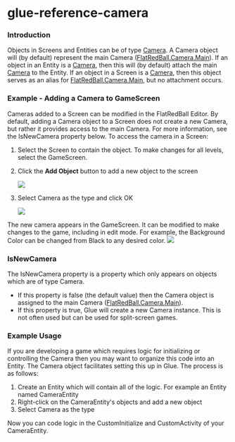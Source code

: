 # glue-reference-camera

### Introduction

Objects in Screens and Entities can be of type [Camera](../../../../frb/docs/index.php). A Camera object will (by default) represent the main Camera ([FlatRedBall.Camera.Main](../../../../frb/docs/index.php)). If an object in an Entity is a [Camera](../../../../frb/docs/index.php), then this will (by default) attach the main [Camera](../../../../frb/docs/index.php) to the Entity. If an object in a Screen is a [Camera](../../../../frb/docs/index.php), then this object serves as an alias for [FlatRedBall.Camera.Main](../../../../frb/docs/index.php), but no attachment occurs.

### Example - Adding a Camera to GameScreen

Cameras added to a Screen can be modified in the FlatRedBall Editor. By default, adding a Camera object to a Screen does not create a new Camera, but rather it provides access to the main Camera. For more information, see the IsNewCamera property below. To access the camera in a Screen:

1. Select the Screen to contain the object. To make changes for all levels, select the GameScreen.
2.  Click the **Add Object** button to add a new object to the screen

    ![](../../../../media/2022-03-img\_62323de2907f4.png)
3.  Select Camera as the type and click OK

    ![](../../../../media/2022-03-img\_62323dfe257e0.png)

The new camera appears in the GameScreen. It can be modified to make changes to the game, including in edit mode. For example, the Background Color can be changed from Black to any desired color. [![](../../../../media/2016-01-16\_13-54-48.gif)](../../../../media/2016-01-16\_13-54-48.gif)

### IsNewCamera

The IsNewCamera property is a property which only appears on objects which are of type Camera.

* If this property is false (the default value) then the Camera object is assigned to the main Camera ([FlatRedBall.Camera.Main](../../../../frb/docs/index.php)).
* If this property is true, Glue will create a new Camera instance. This is not often used but can be used for split-screen games.

###

### Example Usage

If you are developing a game which requires logic for initializing or controlling the Camera then you may want to organize this code into an Entity. The Camera object facilitates setting this up in Glue. The process is as follows:

1. Create an Entity which will contain all of the logic. For example an Entity named CameraEntity
2. Right-click on the CameraEntity's objects and add a new object
3. Select Camera as the type

Now you can code logic in the CustomInitialize and CustomActivity of your CameraEntity.
